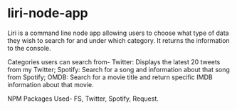 # liri-node-app

Liri is a command line node app allowing users to choose what type of data they wish to search for and under which category. It returns the information to the console.

Categories users can search from-
 Twitter: Displays the latest 20 tweets from my Twitter; 
 Spotify: Search for a song and information about that song from Spotify; 
 OMDB: Search for a movie title and return specific IMDB information about that movie. 

NPM Packages Used-
 FS,
 Twitter,
 Spotify,
 Request.
